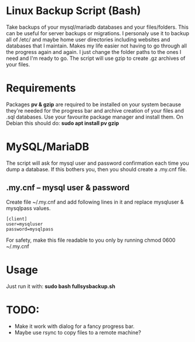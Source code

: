 # Linux Backup Script (Bash)
Take backups of your mysql/mariadb databases and your files/folders. This can be useful for server backups or migrations.
I personaly use it to backup all of /etc/ and maybe home user directories including websites and databases that I maintain.
Makes my life easier not having to go through all the progress again and again. I just change the folder paths to the ones I need and I'm ready to go.
The script will use gzip to create .gz archives of your files.

# Requirements
Packages **pv & gzip** are required to be installed on your system because they're needed for the progress bar and archive creation of your files and .sql databases.
Use your favourite package manager and install them.
On Debian this should do: **sudo apt install pv gzip**

# MySQL/MariaDB
The script will ask for mysql user and password confirmation each time you dump a database.
If this bothers you, then you should create a .my.cnf file. 
## .my.cnf – mysql user & password
Create file ~/.my.cnf and add following lines in it and replace mysqluser & mysqlpass values.
```
[client]
user=mysqluser
password=mysqlpass
```
For safety, make this file readable to you only by running chmod 0600 ~/.my.cnf 

# Usage
Just run it with: **sudo bash fullsysbackup.sh**

# TODO: 
* Make it work with dialog for a fancy progress bar.
* Maybe use rsync to copy files to a remote machine?

